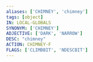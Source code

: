 ```yaml
---
aliases: ['CHIMNEY', 'chimney']
tags: [object]
IN: LOCAL-GLOBALS
SYNONYM: ['CHIMNEY']
ADJECTIVE: ['DARK', 'NARROW']
DESC: "chimney"
ACTION: CHIMNEY-F
FLAGS: ['CLIMBBIT', 'NDESCBIT']
---
```

